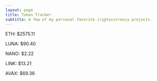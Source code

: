```yaml
---
layout: page
title: Token Tracker
subtitle: A few of my personal favorite cryptocurrency projects.
---
```


<!--BEGINCRYPTOINPUT-->
ETH: $2575.11

LUNA: $90.40

NANO: $2.22

LINK: $13.21

AVAX: $69.36

<!--ENDCRYPTOINPUT-->
